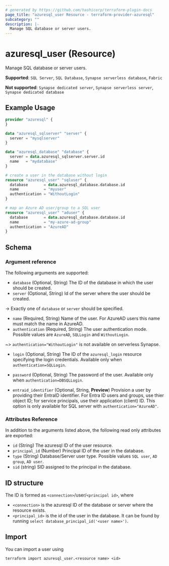 ```yaml
---
# generated by https://github.com/hashicorp/terraform-plugin-docs
page_title: "azuresql_user Resource - terraform-provider-azuresql"
subcategory: ""
description: |-
  Manage SQL database or server users.
---
```



# azuresql_user (Resource)

Manage SQL database or server users. 

**Supported**: `SQL Server`, `SQL Database`, `Synapse serverless database`, `Fabric`  

**Not supported**: `Synapse dedicated server`, `Synapse serverless server`, `Synapse dedicated database`

## Example Usage

```terraform
provider "azuresql" {
}

data "azuresql_sqlserver" "server" {
  server = "mysqlserver"
}

data "azuresql_database" "database" {
  server = data.azuresql_sqlserver.server.id
  name   = "mydatabase"
}

# create a user in the database without login
resource "azuresql_user" "sqluser" {
  database       = data.azuresql_database.database.id
  name           = "myuser"
  authentication = "WithoutLogin"
}

# map an Azure AD user/group to a SQL user
resource "azuresql_user" "aduser" {
  database       = data.azuresql_database.database.id
  name           = "my-azure-ad-group"
  authentication = "AzureAD"
}
```

<!-- schema generated by tfplugindocs -->
## Schema

### Argument reference
The following arguments are supported:

- `database` (Optional, String) The ID of the database in which the user should be created. 
- `server` (Optional, String) Id of the server where the user should be created.

-> Exactly one of `database` or `server` should be specified.

- `name` (Required, String) Name of the user. For AzureAD users this name must match the name in AzureAD.
- `authentication` (Required, String) The user authentication mode. Possible values are `AzureAD`, `SQLLogin` and `WithoutLogin`.

~> `authentication="WithoutLogin"` is not available on serverless Synapse.

- `login` (Optional, String) The ID of the `azuresql_login` resource specifying the login credentials. Available only when `authentication=SQLLogin`. 

- `password` (Optional, String) The password of the user. Available only when `authentication=DBSQLLogin`.

- `entraid_identifier` (Optional, String, **Preview**) Provision a user by providing their EntraID identifier. For Entra ID users and groups, use thier object ID; for service principals, use their application (client) ID.  This option is only available for SQL server with `authentication="AzureAD"`.

### Attributes Reference
In addition to the arguments listed above, the following read only attributes are exported:

- `id` (String) The azuresql ID of the user resource.
- `principal_id` (Number) Principal ID of the user in the database.
- `type` (String) Database/Server user type. Possible values `SQL user`, `AD group`, `AD user`. 
- `sid` (string) SID assigned to the principal in the database.
  
## ID structure

The ID is formed as `<connection>`/user/`<principal id>`, where
* `<connection>` is the azuresql ID of the database or server where the resource exists.
* `<principal_id>` is the id of the user in the database. It can be found by running `select database_principal_id('<user name>')`.

## Import

You can import a user using 

```shell
terraform import azuresql_user.<resource name> <id>
```